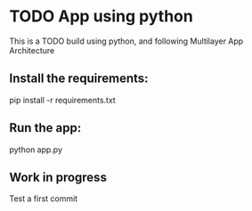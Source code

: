 
# TODO App using python
This is a TODO build using python, and following Multilayer App Architecture

## Install the requirements:
pip install -r requirements.txt

## Run the app:
python app.py

## Work in progress
Test a first commit
